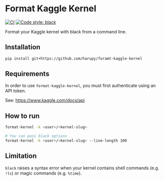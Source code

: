 # Format Kaggle Kernel

[![CI](https://github.com/harupy/format-kaggle-kernel/workflows/CI/badge.svg)](https://github.com/harupy/format-kaggle-kernel/actions?query=workflow%3ACI)
[![Code style: black](https://img.shields.io/badge/code%20style-black-000000.svg)](https://github.com/psf/black)

Format your Kaggle kernel with black from a command line.

## Installation

```bash
pip install git+https://github.com/harupy/foramt-kaggle-kernel
```

## Requirements

In order to use `format-kaggle-kernel`, you must first authenticate using an API token.

See: https://www.kaggle.com/docs/api

## How to run

```bash
format-kernel -k <user>/<kernel-slug>

# You can pass black options
format-kernel -k <user>/<kernel-slug> --line-length 100
```

## Limitation

`black` raises a syntax error when your kernel contains shell commands (e.g. `!ls`) or magic commands (e.g. `%time`).
